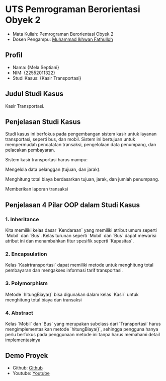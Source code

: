 # UTS Pemrograman Berorientasi Obyek 2
<ul>
  <li>Mata Kuliah: Pemrograman Berorientasi Obyek 2</li>
  <li>Dosen Pengampu: <a href="https://github.com/Muhammad-Ikhwan-Fathulloh">Muhammad Ikhwan Fathulloh</a></li>
</ul>

## Profil
<ul>
  <li>Nama: {Mela Septiani}</li>
  <li>NIM: {22552011322}</li>
  <li>Studi Kasus: {Kasir Transportasi}</li>
</ul>

## Judul Studi Kasus
<p>Kasir Transportasi.</p>

## Penjelasan Studi Kasus
<p>Studi kasus ini berfokus pada pengembangan sistem kasir untuk layanan transportasi, seperti bus, dan mobil. Sistem ini bertujuan untuk mempermudah pencatatan transaksi, pengelolaan data penumpang, dan pelacakan pembayaran.

Sistem kasir transportasi harus mampu:

Mengelola data pelanggan (tujuan, dan jarak).

Menghitung total biaya berdasarkan tujuan, jarak, dan jumlah penumpang.

Memberikan laporan transaksi </p>

## Penjelasan 4 Pilar OOP dalam Studi Kasus

### 1. Inheritance
<p>Kita memiliki kelas dasar `Kendaraan` yang memiliki atribut umum seperti `Mobil` dan `Bus`.
  Kelas turunan seperti `Mobil` dan `Bus` dapat mewarisi atribut ini dan menambahkan fitur spesifik seperti `Kapasitas`.</p>

### 2. Encapsulation
<p>Kelas `Kasirtransportasi` dapat memiliki metode untuk menghitung total pembayaran dan mengakses informasi tarif transportasi.
</p>

### 3. Polymorphism
<p>Metode `hitungBiaya()` bisa digunakan dalam kelas `Kasir` untuk menghitung total biaya dan transaksi</p>

### 4. Abstract
<p>Kelas `Mobil` dan `Bus` yang merupakan subclass dari `Transportasi` harus mengimplementasikan metode `hitungBiaya()`, sehingga pengguna hanya perlu berfokus pada penggunaan metode ini tanpa harus memahami detail implementasinya</p>

## Demo Proyek
<ul>
  <li>Github: <a href="https://github.com/melaseptiani-bit">Github</a></li>
  <li>Youtube: <a href="https://youtu.be/LJMNqtjk1qg">Youtube</a></li>
</ul>
